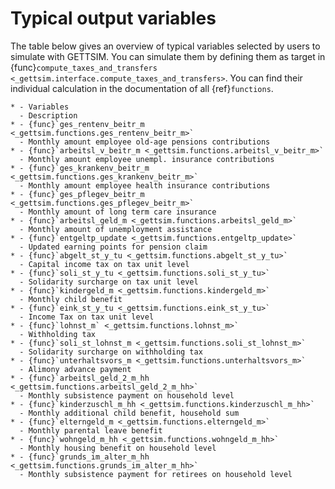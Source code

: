 # Typical output variables

The table below gives an overview of typical variables selected by users to simulate
with GETTSIM. You can simulate them by defining them as target in
{func}`compute_taxes_and_transfers <_gettsim.interface.compute_taxes_and_transfers>`.
You can find their individual calculation in the documentation of all {ref}`functions`.

```{list-table}
* - Variables
  - Description
* - {func}`ges_rentenv_beitr_m <_gettsim.functions.ges_rentenv_beitr_m>`
  - Monthly amount employee old-age pensions contributions
* - {func}`arbeitsl_v_beitr_m <_gettsim.functions.arbeitsl_v_beitr_m>`
  - Monthly amount employee unempl. insurance contributions
* - {func}`ges_krankenv_beitr_m <_gettsim.functions.ges_krankenv_beitr_m>`
  - Monthly amount employee health insurance contributions
* - {func}`ges_pflegev_beitr_m <_gettsim.functions.ges_pflegev_beitr_m>`
  - Monthly amount of long term care insurance
* - {func}`arbeitsl_geld_m <_gettsim.functions.arbeitsl_geld_m>`
  - Monthly amount of unemployment assistance
* - {func}`entgeltp_update <_gettsim.functions.entgeltp_update>`
  - Updated earning points for pension claim
* - {func}`abgelt_st_y_tu <_gettsim.functions.abgelt_st_y_tu>`
  - Capital income tax on tax unit level
* - {func}`soli_st_y_tu <_gettsim.functions.soli_st_y_tu>`
  - Solidarity surcharge on tax unit level
* - {func}`kindergeld_m <_gettsim.functions.kindergeld_m>`
  - Monthly child benefit
* - {func}`eink_st_y_tu <_gettsim.functions.eink_st_y_tu>`
  - Income Tax on tax unit level
* - {func}`lohnst_m` <_gettsim.functions.lohnst_m>`
  - Withholding tax
* - {func}`soli_st_lohnst_m <_gettsim.functions.soli_st_lohnst_m>`
  - Solidarity surcharge on withholding tax
* - {func}`unterhaltsvors_m <_gettsim.functions.unterhaltsvors_m>`
  - Alimony advance payment
* - {func}`arbeitsl_geld_2_m_hh <_gettsim.functions.arbeitsl_geld_2_m_hh>`
  - Monthly subsistence payment on household level
* - {func}`kinderzuschl_m_hh <_gettsim.functions.kinderzuschl_m_hh>`
  - Monthly additional child benefit, household sum
* - {func}`elterngeld_m <_gettsim.functions.elterngeld_m>`
  - Monthly parental leave benefit
* - {func}`wohngeld_m_hh <_gettsim.functions.wohngeld_m_hh>`
  - Monthly housing benefit on household level
* - {func}`grunds_im_alter_m_hh <_gettsim.functions.grunds_im_alter_m_hh>`
  - Monthly subsistence payment for retirees on household level
```
